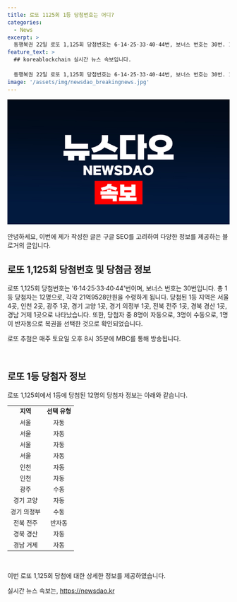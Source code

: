 ```yaml
---
title: 로또 1125회 1등 당첨번호는 어디?
categories:
  - News
excerpt: >
  동행복권 22일 로또 1,125회 당첨번호는 6·14·25·33·40·44번, 보너스 번호는 30번. 1등 12명, 각각 21억9528만원 수령. 당첨지역은 서울 4곳, 인천 2곳, 광주/경기 고양/의정부/전주/경산/거제 1곳. 추첨은 매주 토요일 오후 8시 35분 MBC에서 생중계. (150자)
feature_text: >
  ## koreablockchain 실시간 뉴스 속보입니다.

  동행복권 22일 로또 1,125회 당첨번호는 6·14·25·33·40·44번, 보너스 번호는 30번. 1등 12명, 각각 21억9528만원 수령. 당첨지역은 서울 4곳, 인천 2곳, 광주/경기 고양/의정부/전주/경산/거제 1곳. 추첨은 매주 토요일 오후 8시 35분 MBC에서 생중계. (150자)
image: '/assets/img/newsdao_breakingnews.jpg'
---
```


<p><img src="/assets/img/newsdao_breakingnews.jpg" alt="koreablockchain 속보" /></p>

<p>안녕하세요, 이번에 제가 작성한 글은 구글 SEO를 고려하여 다양한 정보를 제공하는 블로거의 글입니다. </p>

<h2 data-ke-size="size26">로또 1,125회 당첨번호 및 당첨금 정보</h2>

<p>로또 1,125회 당첨번호는 '6·14·25·33·40·44'번이며, 보너스 번호는 30번입니다. 총 1등 당첨자는 12명으로, 각각 21억9528만원을 수령하게 됩니다. 당첨된 1등 지역은 서울 4곳, 인천 2곳, 광주 1곳, 경기 고양 1곳, 경기 의정부 1곳, 전북 전주 1곳, 경북 경산 1곳, 경남 거제 1곳으로 나타났습니다. 또한, 당첨자 중 8명이 자동으로, 3명이 수동으로, 1명이 반자동으로 복권을 선택한 것으로 확인되었습니다.</p>

<p>로또 추첨은 매주 토요일 오후 8시 35분에 MBC를 통해 방송됩니다.</p>

<p data-ke-size="size16">&nbsp;</p>

<h2 data-ke-size="size26">로또 1등 당첨자 정보</h2>

<p>로또 1,125회에서 1등에 당첨된 12명의 당첨자 정보는 아래와 같습니다.</p>

<table>
  <tbody>
    <tr>
      <td style="text-align: center; height: 17px;"><b>지역</b></td>
      <td style="text-align: center; height: 17px;"><b>선택 유형</b></td>
    </tr>
    <tr>
      <td style="text-align: center; height: 17px;">서울</td>
      <td style="text-align: center; height: 17px;">자동</td>
    </tr>
    <tr>
      <td style="text-align: center; height: 17px;">서울</td>
      <td style="text-align: center; height: 17px;">자동</td>
    </tr>
    <tr>
      <td style="text-align: center; height: 17px;">서울</td>
      <td style="text-align: center; height: 17px;">자동</td>
    </tr>
    <tr>
      <td style="text-align: center; height: 17px;">서울</td>
      <td style="text-align: center; height: 17px;">자동</td>
    </tr>
    <tr>
      <td style="text-align: center; height: 17px;">인천</td>
      <td style="text-align: center; height: 17px;">자동</td>
    </tr>
    <tr>
      <td style="text-align: center; height: 17px;">인천</td>
      <td style="text-align: center; height: 17px;">자동</td>
    </tr>
    <tr>
      <td style="text-align: center; height: 17px;">광주</td>
      <td style="text-align: center; height: 17px;">수동</td>
    </tr>
    <tr>
      <td style="text-align: center; height: 17px;">경기 고양</td>
      <td style="text-align: center; height: 17px;">자동</td>
    </tr>
    <tr>
      <td style="text-align: center; height: 17px;">경기 의정부</td>
      <td style="text-align: center; height: 17px;">수동</td>
    </tr>
    <tr>
      <td style="text-align: center; height: 17px;">전북 전주</td>
      <td style="text-align: center; height: 17px;">반자동</td>
    </tr>
    <tr>
      <td style="text-align: center; height: 17px;">경북 경산</td>
      <td style="text-align: center; height: 17px;">자동</td>
    </tr>
    <tr>
      <td style="text-align: center; height: 17px;">경남 거제</td>
      <td style="text-align: center; height: 17px;">자동</td>
    </tr>
  </tbody>
</table>

<p data-ke-size="size16">&nbsp;</p>

<p>이번 로또 1,125회 당첨에 대한 상세한 정보를 제공하였습니다.</p>
실시간 뉴스 속보는, <a href="https://newsdao.kr" rel="dofollow">https://newsdao.kr</a>



